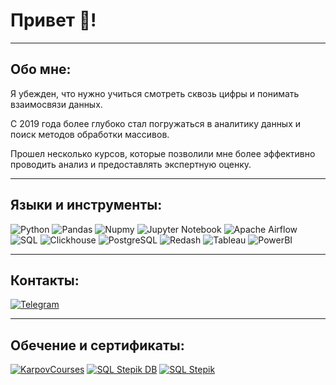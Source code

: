 # Привет 👋!
___
## Обо мне:
Я убежден, что нужно учиться смотреть сквозь цифры и понимать взаимосвязи данных.</p> 
С 2019 года более глубоко стал погружаться в аналитику данных и поиск методов обработки массивов.</p> 
Прошел несколько курсов, которые позволили мне более эффективно проводить анализ и предоставлять экспертную оценку.</p> 
___
## Языки и инструменты:
![Python](https://img.shields.io/badge/-Python-090910?style=for-the-badge&logo=python&logoColor)
![Pandas](https://img.shields.io/badge/-Pandas-090910?style=for-the-badge&logo=pandas&logoColor)
![Nupmy](https://img.shields.io/badge/-Numpy-090910?style=for-the-badge&logo=numpy&logoColor)
![Jupyter Notebook](https://img.shields.io/badge/Jupyter%20Notebook-090910?style=for-the-badge&logo=jupyter&logoColor)
![Apache Airflow](https://img.shields.io/badge/-Apacheairflow-090910?style=for-the-badge&logo=apacheairflow&logoColor)
![SQL](https://img.shields.io/badge/-SQL-090910?style=for-the-badge&logo=sql&logoColor)
![Clickhouse](https://img.shields.io/badge/-Clickhouse-090910?style=for-the-badge&logo=Clickhouse&logoColor)
![PostgreSQL](https://img.shields.io/badge/-PostgreSQL-090910?style=for-the-badge&logo=PostgreSQL&logoColor)
![Redash](https://img.shields.io/badge/-Redash-090910?style=for-the-badge&logo=Redash&logoColor)
![Tableau](https://img.shields.io/badge/-Tableau-090910?style=for-the-badge&logo=Tableau&logoColor)
![PowerBI](https://img.shields.io/badge/-PowerBI-090910?style=for-the-badge&logo=PowerBI&logoColor)
___
## Контакты:
[![Telegram](https://img.shields.io/badge/Telegram-090910?style=for-the-badge&logo=telegram&logoColor=white)](https://t.me/ybezgodkov)
___
## Обечение и сертификаты:
[![KarpovCourses](https://img.shields.io/badge/KarpovCourses-090910?style=for-the-badge&logo=KarpovCourses&logoColor)](https://lab.karpov.courses/certificate/6f65c8b7-dfc1-434b-857d-2d6be99647d0/)
[![SQL Stepik DB](https://img.shields.io/badge/SQL%20Stepik%20DB-090910?style=for-the-badge&logo=Stepik&logoColor)](https://stepik.org/cert/1134138)
[![SQL Stepik](https://img.shields.io/badge/SQL%20Stepik-090910?style=for-the-badge&logo=Stepik&logoColor)](https://stepik.org/cert/1017534)

<!--
**ybezgodkov/ybezgodkov** is a ✨ _special_ ✨ repository because its `README.md` (this file) appears on your GitHub profile.

Here are some ideas to get you started:

- 🔭 I’m currently working on ...
- 🌱 I’m currently learning ...
- 👯 I’m looking to collaborate on ...
- 🤔 I’m looking for help with ...
- 💬 Ask me about ...
- 📫 How to reach me: ...
- 😄 Pronouns: ...
- ⚡ Fun fact: ...
-->
